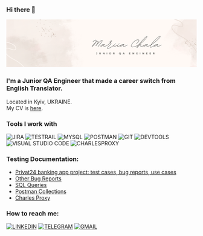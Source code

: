 ### Hi there 👋

![HEADER](https://github.com/morsunne/morsunne/blob/main/assets/Beige%20Feminine%20Personal%20LinkedIn%20Banner.png)

### I'm a Junior QA Engineer that made a career switch from English Translator.
Located in Kyiv, UKRAINE.<br>
My CV is <a href="https://drive.google.com/file/d/1arll3A4Lql6NNdOzgxDNIxYfNr5bbi5X/view?usp=sharing">here</a>.

### Tools I work with
![JIRA](https://img.shields.io/badge/-JIRA-24292f?style=for-the-badge&logo=jira&logoColor=2684ff)
![TESTRAIL](https://img.shields.io/badge/-TESTRAIL-24292f?style=for-the-badge&logo=testrail&)
![MYSQL](https://img.shields.io/badge/-MYSQL-24292f?style=for-the-badge&logo=mysql&logoColor=2684ff)
![POSTMAN](https://img.shields.io/badge/-POSTMAN-24292f?style=for-the-badge&logo=postman&logoColor=ff6c38)
![GIT](https://img.shields.io/badge/-GIT-24292f?style=for-the-badge&logo=git&logoColor=f05033)
![DEVTOOLS](https://img.shields.io/badge/-DEVTOOLS-24292f?style=for-the-badge&logo=googlechrome&logoColor=3d85fe)
![VISUAL STUDIO CODE](https://img.shields.io/badge/-VSCODE-24292f?style=for-the-badge&logo=vscode&logoColor=2684ff)
![CHARLESPROXY](https://img.shields.io/badge/-CHARLESPROXY-24292f?style=for-the-badge&logo=charlesproxy&logoColor=2684ff)

### Testing Documentation:
+ [Privat24 banking app project: test cases, bug reports, use cases](https://github.com/morsunne/Privat24)
+ [Other Bug Reports]()
+ [SQL Queries](https://github.com/morsunne/SQLqueries.git)
+ [Postman Collections](https://github.com/morsunne/PostmanColl)
+ [Charles Proxy](https://github.com/morsunne/CharlesP)





### How to reach me:
[![LINKEDIN](https://img.shields.io/badge/-LINKEDIN-24292f?style=for-the-badge&logo=linkedin&logoColor=0077b7)](https://www.linkedin.com/in/mariia-chala/)
[![TELEGRAM](https://img.shields.io/badge/-TELEGRAM-24292f?style=for-the-badge&logo=telegram&logoColor=32aadf)](https://t.me/morsunne)
[![GMAIL](https://img.shields.io/badge/-GMAIL-24292f?style=for-the-badge&logo=gmail&logoColor=f14336)](mailto:chalayamaria@gmail.com)

<!--
**morsunne/morsunne** is a ✨ _special_ ✨ repository because its `README.md` (this file) appears on your GitHub profile.

Here are some ideas to get you started:

- 🔭 I’m currently working on ...
- 🌱 I’m currently learning ...
- 👯 I’m looking to collaborate on ...
- 🤔 I’m looking for help with ...
- 💬 Ask me about ...
- 📫 How to reach me: ...
- 😄 Pronouns: ...
- ⚡ Fun fact: ...
-->

